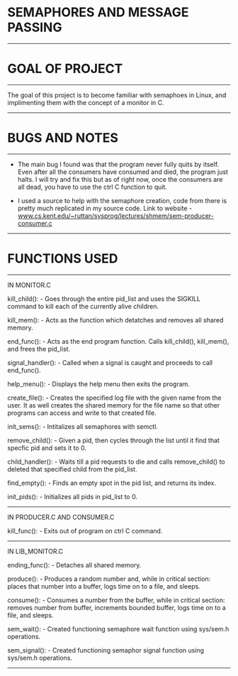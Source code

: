 # SEMAPHORES AND MESSAGE PASSING
-------------------------------------------------------------------------------

# GOAL OF PROJECT
-------------------------------------------------------------------------------

The goal of this project is to become familiar with semaphoes in Linux, and 
implimenting them with the concept of a monitor in C.

-------------------------------------------------------------------------------

# BUGS AND NOTES
-------------------------------------------------------------------------------

- The main bug I found was that the program never fully quits by itself. Even
after all the consumers have consumed and died, the program just halts. I will
try and fix this but as of right now, once the consumers are all dead, you have
to use the ctrl C function to quit.

- I used a source to help with the semaphore creation, code from there is pretty
much replicated in my source code.
Link to website - www.cs.kent.edu/~ruttan/sysprog/lectures/shmem/sem-producer-consumer.c 

-------------------------------------------------------------------------------

# FUNCTIONS USED
-------------------------------------------------------------------------------

IN MONITOR.C

kill_child():
	- Goes through the entire pid_list and uses the SIGKILL command to
	kill each of the currently alive children.

kill_mem():
	- Acts as the function which detatches and removes all shared memory.

end_func():
	- Acts as the end program function. Calls kill_child(), kill_mem(),
	and frees the pid_list.

signal_handler():
	- Called when a signal is caught and proceeds to call end_func().
	
help_menu():
	- Displays the help menu then exits the program.

create_file():
	- Creates the specified log file with the given name from the user.
	It as well creates the shared memory for the file name so that
	other programs can access and write to that created file.

init_sems():
	- Intitalizes all semaphores with semctl.

remove_child():
	- Given a pid, then cycles through the list until it find that 
	specfic pid and sets it to 0.

child_handler():
	- Waits till a pid requests to die and calls
	remove_child() to deleted that specified child from the pid_list.

find_empty():
	- Finds an empty spot in the pid list, and returns its
	index.

init_pids():
	- Initializes all pids in pid_list to 0.

-------------------------------------------------------------------------------

IN PRODUCER.C AND CONSUMER.C

kill_func():
	- Exits out of program on ctrl C command.

-------------------------------------------------------------------------------

IN LIB_MONITOR.C

ending_func():
	- Detaches all shared memory.

produce():
	- Produces a random number and, while in critical section: places that
	number into a buffer, logs time on to a file, and sleeps.

consume():
	- Consumes a number from the buffer, while in critical section: removes
	number from buffer, increments bounded buffer, logs time on to a file,
	and sleeps.

sem_wait():
	- Created functioning semaphore wait function using sys/sem.h operations.

sem_signal():
	- Created functioning semaphor signal function using sys/sem.h operations.

-------------------------------------------------------------------------------






